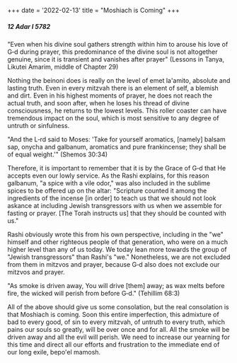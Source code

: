+++
date = '2022-02-13'
title = "Moshiach is Coming"
+++

##### 12 Adar I 5782

"Even when his divine soul gathers strength within him to arouse his love of G‑d during prayer, this predominance of the divine soul is not altogether genuine, since it is transient and vanishes after prayer" (Lessons in Tanya, Likutei Amarim, middle of Chapter 29)

Nothing the beinoni does is really on the level of emet la'amito, absolute and lasting truth. Even in every mitzvah there is an element of self, a blemish and dirt. Even in his highest moments of prayer, he does not reach the actual truth, and soon after, when he loses his thread of divine consciousness, he returns to the lowest levels. This roller coaster can have tremendous impact on the soul, which is most sensitive to any degree of untruth or sinfulness.

"And the L‑rd said to Moses: 'Take for yourself aromatics, [namely] balsam sap, onycha and galbanum, aromatics and pure frankincense; they shall be of equal weight.'" (Shemos 30:34)

Therefore, it is important to remember that it is by the Grace of G‑d that He accepts even our lowly service. As the Rashi explains, for this reason galbanum, "a spice with a vile odor," was also included in the sublime spices to be offered up on the altar: "Scripture counted it among the ingredients of the incense [in order] to teach us that we should not look askance at including Jewish transgressors with us when we assemble for fasting or prayer. [The Torah instructs us] that they should be counted with us."

Rashi obviously wrote this from his own perspective, including in the "we" himself and other righteous people of that generation, who were on a much higher level than any of us today. We today lean more towards the group of "Jewish transgressors" than Rashi's "we." Nonetheless, we are not excluded from them in mitzvos and prayer, because G‑d also does not exclude our mitzvos and prayer.

"As smoke is driven away, You will drive [them] away; as wax melts before fire, the wicked will perish from before G‑d." (Tehillim 68:3)

All of the above should give us some consolation, but the real consolation is that Moshiach is coming. Soon this entire imperfection, this admixture of bad to every good, of sin to every mitzvah, of untruth to every truth, which pains our souls so greatly, will be over once and for all. All the smoke will be driven away and all the evil will perish. We need to increase our yearning for this time and direct all our efforts and frustration to the immediate end of our long exile, bepo'el mamosh.
